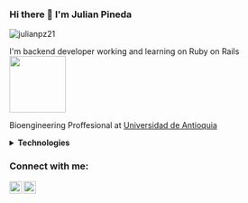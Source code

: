 ### Hi there 👋 I'm Julian Pineda

<p align="left"> <img src="https://komarev.com/ghpvc/?username=julianpz21" alt="julianpz21" /> </p>

I'm backend developer working and learning on Ruby on Rails <img src="https://upload.wikimedia.org/wikipedia/commons/6/62/Ruby_On_Rails_Logo.svg" width="100">

Bioengineering Proffesional at <a href="https://udea.edu.co/" target="_blank" title="UdeA">Universidad de Antioquia</a>

<details>
	<summary><b>Technologies</b></summary>
  <img src='https://img.shields.io/badge/postgres-%23316192.svg?style=for-the-badge&logo=postgresql&logoColor=white' alt='Postgres'/>
	<img src='https://img.shields.io/badge/ruby-%23CC342D.svg?&style=for-the-badge&logo=ruby&logoColor=white' alt='Ruby'/>
	<img src='https://img.shields.io/badge/rails-%23CC0000.svg?&style=for-the-badge&logo=ruby-on-rails&logoColor=white' alt='Rails'/>
	<img src='https://img.shields.io/badge/html5-%23e34f26.svg?&style=for-the-badge&logo=html5&logoColor=white' alt='HTML5'/>
	<img src='https://img.shields.io/badge/css3-%233573b5.svg?&style=for-the-badge&logo=css3&logoColor=white' alt='CSS3'/>
	<img src='https://img.shields.io/badge/git-%23fc6d26.svg?&style=for-the-badge&logo=git&logoColor=white' alt='Git'/>
</details>


### Connect with me:

[<img align="left" alt="Julian Pineda | LinkedIn" width="22px" src="https://cdn.jsdelivr.net/npm/simple-icons@v3/icons/linkedin.svg" />][linkedin]
[<img align="left" alt="codeSTACKr | Instagram" width="22px" src="https://cdn.jsdelivr.net/npm/simple-icons@v3/icons/instagram.svg" />][instagram]

[instagram]: https://www.instagram.com/julianpz1
[linkedin]: https://www.linkedin.com/in/julian-pineda-zapata/


<!--
**julianpz21/julianpz21** is a ✨ _special_ ✨ repository because its `README.md` (this file) appears on your GitHub profile.

Here are some ideas to get you started:

- 🔭 I’m currently working on ...
- 🌱 I’m currently learning ...
- 👯 I’m looking to collaborate on ...
- 🤔 I’m looking for help with ...
- 💬 Ask me about ...
- 📫 How to reach me: ...
- 😄 Pronouns: ...
- ⚡ Fun fact: ...
-->
